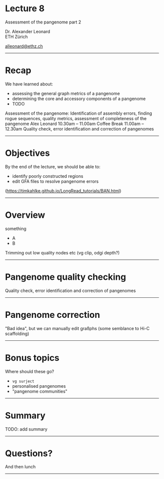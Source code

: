 [//]: # (Day 3: 11.00am – 12.30am)

# Lecture 8

Assessment of the pangenome part 2

Dr. Alexander Leonard  \
ETH Zürich

[alleonard@ethz.ch](alleonard@ethz.ch)

---
# Recap

We have learned about:
 - assessing the general graph metrics of a pangenome
 - determining the core and accessory components of a pangenome
 - TODO

 Assessment of the pangenome:
Identification of assembly errors, finding rogue sequences, quality
metrics, assessment of completeness of the pangenome
Alex Leonard
10.30am – 11.00am Coffee Break
11.00am – 12.30am Quality check, error identification and correction of pangenomes


---

# Objectives

By the end of the lecture, we should be able to:
 - identify poorly constructed regions
 - edit GFA files to resolve pangenome errors

  (https://timkahlke.github.io/LongRead_tutorials/BAN.html)

---

# Overview

something

 - A
 - B

 Trimming out low quality nodes etc (vg clip, odgi depth?)

---

# Pangenome quality checking

Quality check, error identification and correction of pangenomes



---

# Pangenome correction

"Bad idea", but we can manually edit graßphs
(some semblance to Hi-C scaffolding)

---

# Bonus topics

Where should these go?
 - `vg surject`
 - personalised pangenomes
 -  "pangenome communities"

---

# Summary

TODO: add summary

---

# Questions?

And then lunch

---
